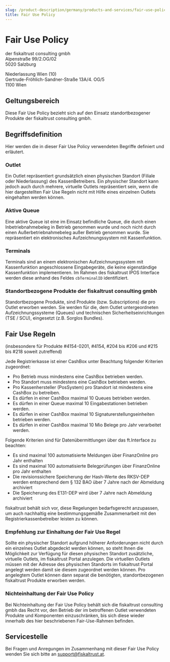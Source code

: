 ```yaml
---
slug: /product-description/germany/products-and-services/fair-use-policy
title: Fair Use Policy
---
```


# Fair Use Policy

der fiskaltrust consulting gmbh<br />
Alpenstraße 99/2.OG/02  
5020 Salzburg  

Niederlassung Wien (10)  
Gertrude-Fröhlich-Sandner-Straße 13A/4. OG/5  
1100 Wien


## Geltungsbereich

Diese Fair Use Policy bezieht sich auf den Einsatz standortbezogener Produkte der fiskaltrust consulting gmbh.

## Begriffsdefinition

Hier werden die in dieser Fair Use Policy verwendeten Begriffe definiert und erläutert.

### Outlet

Ein Outlet repräsentiert grundsätzlich einen physischen Standort (Filiale oder Niederlassung) des KassenBetreibers. Ein physischer Standort kann jedoch auch durch mehrere, virtuelle Outlets repräsentiert sein, wenn die hier dargestellten Fair Use Regeln nicht mit Hilfe eines einzelnen Outlets eingehalten werden können. 

### Aktive Queue

Eine aktive Queue ist eine im Einsatz befindliche Queue, die durch einen Inbetriebnahmebeleg in Betrieb genommen wurde und noch nicht durch einen Außerbetriebnahmebeleg außer Betrieb genommen wurde. Sie repräsentiert ein elektronisches Aufzeichnungssystem mit Kassenfunktion. 

### Terminals

Terminals sind an einem elektronischen Aufzeichnungssystem mit Kassenfunktion angeschlossene Eingabegeräte, die keine eigenständige Kassenfunktion implementieren. Im Rahmen des fiskaltrust IPOS Interface werden diese anhand des Feldes `cbTerminalID` identifiziert. 

### Standortbezogene Produkte der fiskaltrust consulting gmbh

Standortbezogene Produkte, sind Produkte (bzw. Subscriptions) die pro Outlet erworben werden. Sie werden für die, dem Outlet untergeordneten Aufzeichnungssysteme (Queues) und technischen Sicherheitseinrichtungen (TSE / SCU), eingesetzt (z.B. Sorglos Bundles).

## Fair Use Regeln

(insbesondere für Produkte #4154-0201, #4154, #204 bis #206 und #215 bis #218 soweit zutreffend)

Jede Registrierkasse ist einer CashBox unter Beachtung folgender Kriterien zugeordnet:
* Pro Betrieb muss mindestens eine CashBox betrieben werden.
* Pro Standort muss mindestens eine CashBox betrieben werden.
* Pro Kassenhersteller (PosSystem) pro Standort ist mindestens eine CashBox zu betreiben.
* Es dürfen in einer CashBox maximal 10 Queues betrieben werden.
* Es dürfen in einer Queue maximal 10 Eingabestationen betrieben werden.
* Es dürfen in einer CashBox maximal 10 Signaturerstellungseinheiten betrieben werden.
* Es dürfen in einer CashBox maximal 10 Mio Belege pro Jahr verarbeitet werden.  

Folgende Kriterien sind für Datenübermittlungen über das ft.Interface zu beachten:
* Es sind maximal 100 automatisierte Meldungen über FinanzOnline pro Jahr enthalten
* Es sind maximal 100 automatisierte Belegprüfungen über FinanzOnline pro Jahr enthalten
* Die revisionssichere Speicherung der Hash-Werte des RKSV-DEP werden entsprechend dem § 132 BAO über 7 Jahre nach der Abmeldung archiviert
* Die Speicherung des E131-DEP wird über 7 Jahre nach Abmeldung archiviert  

fiskaltrust behält sich vor, diese Regelungen bedarfsgerecht anzupassen, um auch nachhaltig eine bestimmungsgemäße Zusammenarbeit mit den Registrierkassenbetreiber leisten zu können.

### Empfehlung zur Einhaltung der Fair Use Regel

Sollte ein physischer Standort aufgrund höherer Anforderungen nicht durch ein einzelnes Outlet abgedeckt werden können, so steht Ihnen die Möglichkeit zur Verfügung für diesen physischen Standort zusätzliche, virtuelle Outlets, im fiskaltrust Portal anzulegen. Die virtuellen Outlets müssen mit der Adresse des physischen Standorts im fiskaltrust Portal angelegt werden damit sie diesem zugeordnet werden können. Pro angelegtem Outlet können dann separat die benötigten, standortbezogenen fiskaltrust Produkte erworben werden.

### Nichteinhaltung der Fair Use Policy

Bei Nichteinhaltung der Fair Use Policy behält sich die fiskaltrust consulting gmbh das Recht vor, den Betrieb der im betroffenen Outlet verwendeten Produkte und Komponenten einzuschränken, bis sich diese wieder innerhalb des hier beschriebenen Fair-Use-Rahmen befinden.


## Servicestelle

Bei Fragen und Anregungen im Zusammenhang mit dieser Fair Use Policy wenden Sie sich bitte an [support@fiskaltrust.at](mailto:support@fiskaltrust.at).